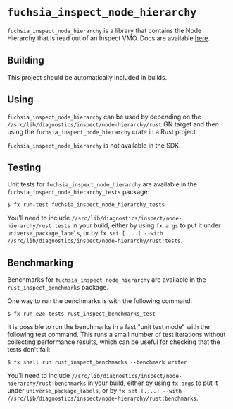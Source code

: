 # `fuchsia_inspect_node_hierarchy`

`fuchsia_inspect_node_hierarchy` is a library that contains the Node Hierarchy that is read out of
an Inspect VMO. Docs are available [here](https://fuchsia.googlesource.com/fuchsia/+/refs/heads/master/docs/development/inspect/vmo-format/README.md).

## Building

This project should be automatically included in builds.

## Using

`fuchsia_inspect_node_hierarchy` can be used by depending on the
`//src/lib/diagnostics/inspect/node-hierarchy/rust` GN target and then using
the `fuchsia_inspect_node_hierarchy` crate in a Rust project.

`fuchsia_inspect_node_hierarchy` is not available in the SDK.

## Testing

Unit tests for `fuchsia_inspect_node_hierarchy` are available in the
`fuchsia_inspect_node_hierarchy_tests` package:

```
$ fx run-test fuchsia_inspect_node_hierarchy_tests
```

You'll need to include `//src/lib/diagnostics/inspect/node-hierarchy/rust:tests` in your
build, either by using `fx args` to put it under `universe_package_labels`, or
by `fx set [....] --with //src/lib/diagnostics/inspect/node-hierarchy/rust:tests`.

## Benchmarking

Benchmarks for `fuchsia_inspect_node_hierarchy` are available in the `rust_inspect_benchmarks`
package.

One way to run the benchmarks is with the following command:

```
$ fx run-e2e-tests rust_inspect_benchmarks_test
```

It is possible to run the benchmarks in a fast "unit test mode" with
the following test command.  This runs a small number of test
iterations without collecting performance results, which can be useful
for checking that the tests don't fail:

```
$ fx shell run rust_inspect_benchmarks --benchmark writer
```

You'll need to include `//src/lib/diagnostics/inspect/node-hierarchy/rust:benchmarks` in your
build, either by using `fx args` to put it under `universe_package_labels`, or
by `fx set [....] --with //src/lib/diagnostics/inspect/node-hierarchy/rust:benchmarks`.
